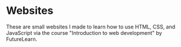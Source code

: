 # Websites
These are small websites I made to learn how to use HTML, CSS, and JavaScript via the course "Introduction to web development" by FutureLearn.
